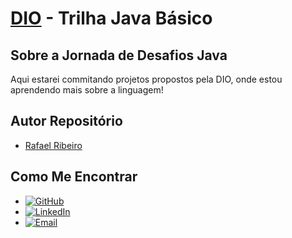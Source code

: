 # [DIO](www.dio.me) - Trilha Java Básico

## Sobre a Jornada de Desafios Java
Aqui estarei commitando projetos propostos pela DIO, onde estou aprendendo mais sobre a linguagem!

## Autor Repositório
- [Rafael Ribeiro](https://github.com/RafaelRiS)

## Como Me Encontrar
- [![GitHub](https://img.shields.io/badge/GitHub-181717?style=for-the-badge&logo=github&logoColor=white)](https://github.com/GaziGustavo)
- [![LinkedIn](https://img.shields.io/badge/LinkedIn-0077B5?style=for-the-badge&logo=linkedin&logoColor=white)](https://www.linkedin.com/in/gustavogazi/)
- [![Email](https://img.shields.io/badge/Email-D14836?style=for-the-badge&logo=gmail&logoColor=white)](mailto:gustavo.gazi.programador@gmail.com)
